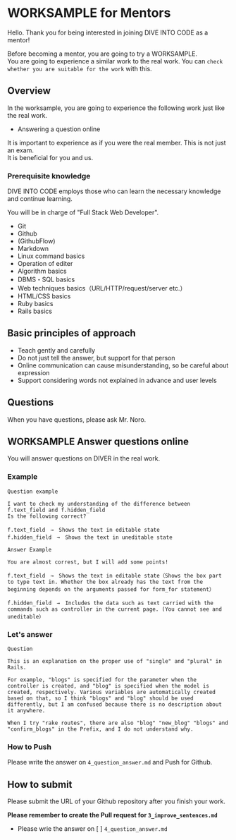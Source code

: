 # WORKSAMPLE for Mentors

Hello.
Thank you for being interested in joining DIVE INTO CODE as a mentor!

Before becoming a mentor, you are going to try a WORKSAMPLE.  
You are going to experience a similar work to the real work.
You can `check whether you are suitable for the work` with this.  

## Overview

In the worksample, you are going to experience the following work just like the real work.  

- Answering a question online

It is important to experience as if you were the real member. This is not just an exam.  
It is beneficial for you and us.  

### Prerequisite knowledge

DIVE INTO CODE employs those who can learn the necessary knowledge and continue learning.  

You will be in charge of "Full Stack Web Developer".  

- Git
- Github
- (GithubFlow)
- Markdown
- Linux command basics
- Operation of editer
- Algorithm basics
- DBMS・SQL basics
- Web techniques basics（URL/HTTP/request/server etc.）
- HTML/CSS basics
- Ruby basics
- Rails basics


## Basic principles of approach

- Teach gently and carefully
- Do not just tell the answer, but support for that person
- Online communication can cause misunderstanding, so be careful about expression
- Support considering words not explained in advance and user levels 

## Questions

When you have questions, please ask Mr. Noro.  

## WORKSAMPLE Answer questions online

You will answer questions on DIVER in the real work.

### Example

`Question example`

```
I want to check my understanding of the difference between f.text_field and f.hidden_field
Is the following correct?

f.text_field　→　Shows the text in editable state
f.hidden_field　→　Shows the text in uneditable state
```

`Answer Example`

```
You are almost correst, but I will add some points!

f.text_field　→　Shows the text in editable state（Shows the box part to type text in. Whether the box already has the text from the beginning depends on the arguments passed for form_for statement）

f.hidden_field　→　Includes the data such as text carried with the commands such as controller in the current page. (You cannot see and uneditable）
```

### Let's answer

`Question`

```
This is an explanation on the proper use of "single" and "plural" in Rails.

For example, "blogs" is specified for the parameter when the controller is created, and "blog" is specified when the model is created, respectively. Various variables are automatically created based on that, so I think "blogs" and "blog" should be used differently, but I am confused because there is no description about it anywhere.

When I try "rake routes", there are also "blog" "new_blog" "blogs" and "confirm_blogs" in the Prefix, and I do not understand why.
```

### How to Push

Please write the answer on `4_question_answer.md` and Push for Github.


## How to submit

Please submit the URL of your Github repository after you finish your work.    

**Please remember to create the Pull request for `3_improve_sentences.md`**  

- Please wrie the answer on [ ] `4_question_answer.md`
